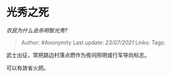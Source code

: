 # 光秀之死
*农民为什么会杀明智光秀?*

> Author: #Anonymity
Last update: *23/07/2021* 
Links:
Tags:  

 
武士出征，常把路边村落点燃作为夜间照明或行军导向标志。

可以有效省火把。



